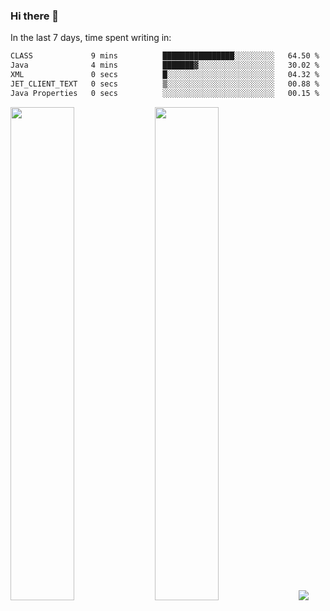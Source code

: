### Hi there 👋

In the last 7 days, time spent writing in:

<!--START_SECTION:waka-->

```txt
CLASS             9 mins          ████████████████░░░░░░░░░   64.50 %
Java              4 mins          ███████▓░░░░░░░░░░░░░░░░░   30.02 %
XML               0 secs          █░░░░░░░░░░░░░░░░░░░░░░░░   04.32 %
JET_CLIENT_TEXT   0 secs          ▒░░░░░░░░░░░░░░░░░░░░░░░░   00.88 %
Java Properties   0 secs          ░░░░░░░░░░░░░░░░░░░░░░░░░   00.15 %
```

<!--END_SECTION:waka-->

<img src="https://wakatime.com/share/@jimtje/5d0c92de-08f8-4a72-8f2f-6a9693d1e318.svg" width=45% height=45%> <img src="https://wakatime.com/share/@jimtje/501498ae-bda5-4da7-a89d-b40bcdd5556d.svg" width=45% height=45%>
![](https://hit.yhype.me/github/profile?user_id=43537315)
